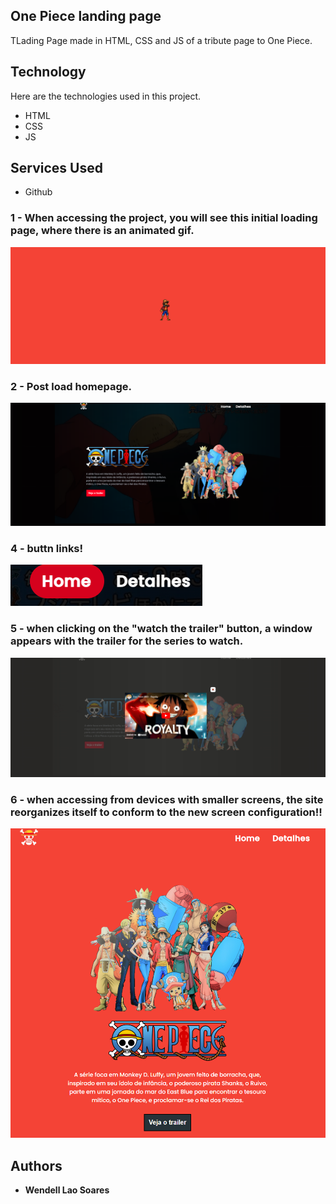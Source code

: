 ## One Piece landing page
TLading Page made in HTML, CSS and JS of a tribute page to One Piece.


## Technology 

Here are the technologies used in this project.

* HTML
* CSS
* JS

## Services Used

* Github


### 1 - When accessing the project, you will see this initial loading page, where there is an animated gif.

![loading](https://github.com/W3ndell-S04/One-Piece-Lading-Paeg/blob/main/Readme/Gif%20de%20carregamento%20de%20pagina.png)


### 2 - Post load homepage.

![homepage](https://github.com/W3ndell-S04/One-Piece-Lading-Paeg/blob/main/Readme/Pagina%20inicial.png)

### 4 - buttn links!

![button link](https://github.com/W3ndell-S04/One-Piece-Lading-Paeg/blob/main/Readme/Hover%20nos%20links.png)


### 5 - when clicking on the "watch the trailer" button, a window appears with the trailer for the series to watch.

![button trailer](https://github.com/W3ndell-S04/One-Piece-Lading-Paeg/blob/main/Readme/Trailer%20Ativado.png)


### 6 - when accessing from devices with smaller screens, the site reorganizes itself to conform to the new screen configuration!!

![Responsive](https://github.com/W3ndell-S04/One-Piece-Lading-Paeg/blob/main/Readme/Responsivo.png)




  ## Authors

  * **Wendell Lao Soares** 

 
